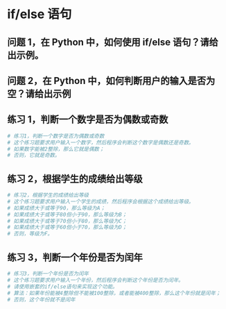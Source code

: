 # if/else 语句

## 问题 1，在 Python 中，如何使用 if/else 语句？请给出示例。

## 问题 2，在 Python 中，如何判断用户的输入是否为空？请给出示例

## 练习 1，判断一个数字是否为偶数或奇数

```py
# 练习1，判断一个数字是否为偶数或奇数
# 这个练习题要求用户输入一个数字，然后程序会判断这个数字是偶数还是奇数。
# 如果数字能被2整除，那么它就是偶数；
# 否则，它就是奇数。
```

## 练习 2，根据学生的成绩给出等级

```py
# 练习2，根据学生的成绩给出等级
# 这个练习题要求用户输入一个学生的成绩，然后程序会根据这个成绩给出等级。
# 如果成绩大于或等于90，那么等级为A；
# 如果成绩大于或等于80但小于90，那么等级为B；
# 如果成绩大于或等于70但小于80，那么等级为C；
# 如果成绩大于或等于60但小于70，那么等级为D；
# 否则，等级为F。
```

## 练习 3，判断一个年份是否为闰年

```py
# 练习3，判断一个年份是否为闰年
# 这个练习题要求用户输入一个年份，然后程序会判断这个年份是否为闰年。
# 请使用嵌套的if/else语句来实现这个功能。
# 算法：如果年份能被4整除但不能被100整除，或者能被400整除，那么这个年份就是闰年；
# 否则，这个年份就不是闰年
```
